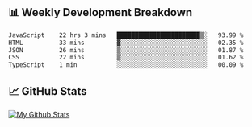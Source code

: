 ## 📊 Weekly Development Breakdown
<!--START_SECTION:waka-->

```txt
JavaScript    22 hrs 3 mins   ███████████████████████▒░   93.99 %
HTML          33 mins         ▓░░░░░░░░░░░░░░░░░░░░░░░░   02.35 %
JSON          26 mins         ▒░░░░░░░░░░░░░░░░░░░░░░░░   01.87 %
CSS           22 mins         ▒░░░░░░░░░░░░░░░░░░░░░░░░   01.62 %
TypeScript    1 min           ░░░░░░░░░░░░░░░░░░░░░░░░░   00.09 %
```

<!--END_SECTION:waka-->

## 📈 GitHub Stats
[![My Github Stats](https://github-readme-stats.vercel.app/api?username=triagung128&show_icons=true&hide=contribs,issues&count_private=true&theme=tokyonight)](https://github.com/triagung128)

<!-- [![Top Langs](https://github-readme-stats.vercel.app/api/top-langs/?username=triagung128&layout=compact)](https://github.com/triagung128) -->
